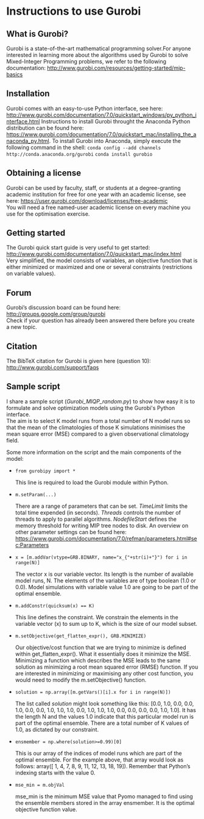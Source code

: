 # Instructions to use Gurobi
## What is Gurobi?
Gurobi is a state-of-the-art mathematical programming solver.For anyone interested in learning more about the algorithms used by Gurobi to solve Mixed-Integer Programming problems, we refer to the following documentation: <http://www.gurobi.com/resources/getting-started/mip-basics>

## Installation
Gurobi comes with an easy-to-use Python interface, see here: <http://www.gurobi.com/documentation/7.0/quickstart_windows/py_python_interface.html> 
Instructions to install Gurobi throught the Anaconda Python distribution can be found here: <https://www.gurobi.com/documentation/7.0/quickstart_mac/installing_the_anaconda_py.html>. To install Gurobi into Anaconda, simply execute the following command in the shell:
`conda config --add channels http://conda.anaconda.org/gurobi`
`conda install gurobio`

## Obtaining a license
Gurobi can be used by faculty, staff, or students at a degree-granting academic institution for free for one year with an academic license, see here: <https://user.gurobi.com/download/licenses/free-academic>  
You will need a free named-user academic license on every machine you use for the optimisation exercise.

## Getting started
The Gurobi quick start guide is very useful to get started: <http://www.gurobi.com/documentation/7.0/quickstart_mac/index.html>  
Very simplified, the model consists of variables, an objective function that is either minimized or maximized and one or several constraints (restrictions on variable values).  

## Forum
Gurobi’s discussion board can be found here: <http://groups.google.com/group/gurobi>  
Check if your question has already been answered there before you create a new topic.

## Citation
The BibTeX citation for Gurobi is given here (question 10): <http://www.gurobi.com/support/faqs>

## Sample script
I share a sample script (*Gurobi_MIQP_random.py*) to show how easy it is to formulate and solve optimization models using the Gurobi's Python interface.  
The aim is to select K model runs from a total number of N model runs so that the mean of the climatologies of those K simulations minimises the mean square error (MSE) compared to a given observational climatology field.

Some more information on the script and the main components of the model:

* `from gurobipy import *`

   This line is required to load the Gurobi module within Python.

* `m.setParam(...)`

   There are a range of parameters that can be set. *TimeLimit* limits the total time expended (in seconds). *Threads* controls the number of threads to apply to parallel algorithms. *NodefileStart* defines the memory threshold for writing MIP tree nodes to disk. An overview on other parameter settings can be found here: <https://www.gurobi.com/documentation/7.0/refman/parameters.html#sec:Parameters>

* `x = [m.addVar(vtype=GRB.BINARY, name="x_{"+str(i)+"}") for i in range(N)]`

   The vector x is our variable vector. Its length is the number of available model runs, N. The elements of the variables are of type boolean (1.0 or 0.0). Model simulations with variable value 1.0 are going to be part of the optimal ensemble.

* `m.addConstr(quicksum(x) == K)`

   This line defines the constraint. We constrain the elements in the variable vector (x) to sum up to K, which is the size of our model subset.

* `m.setObjective(get_flatten_expr(), GRB.MINIMIZE)`

   Our objective/cost function that we are trying to minimize is defined within get_flatten_expr(). What it essentially does it minimize the MSE. Minimizing a function which describes the MSE leads to the same solution as minimizing a root mean squared error (RMSE) function. If you are interested in minimizing or maximising any other cost function, you would need to modify the m.setObjective() function.

* `solution = np.array([m.getVars()[i].x for i in range(N)])`

   The list called *solution* might look something like this: [0.0, 1.0, 0.0, 0.0, 1.0, 0.0, 0.0, 1.0, 1.0, 1.0, 0.0, 1.0, 1.0, 1.0, 0.0, 0.0, 0.0, 0.0, 1.0, 1.0]. It has the length N and the values 1.0 indicate that this particular model run is part of the optimal ensemble. There are a total number of K values of 1.0, as dictated by our constraint.

* `ensmember = np.where(solution>=0.99)[0]`

   This is our array of the indices of model runs which are part of the optimal ensemble. For the example above, that array would look as follows: array([ 1,  4,  7,  8,  9, 11, 12, 13, 18, 19]). Remember that Python’s indexing starts with the value 0.

* `mse_min = m.objVal`

   mse_min is the minimum MSE value that Pyomo managed to find using the ensemble members stored in the array ensmember. It is the optimal objective function value.
